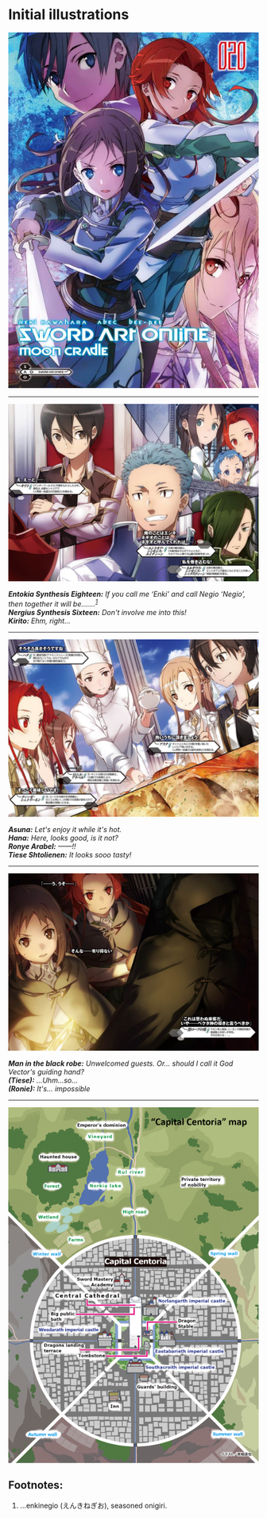 # Initial illustrations 

![Image](/Translate/Img/k001.jpg)

***

![Image](/Translate/Img/k002.jpg)

_**Entokia Synthesis Eighteen:** If you call me ‘Enki’ and call Negio ‘Negio’, then together it will be.......<sup><a href="#Prim1">1</a></sup>  
**Nergius Synthesis Sixteen:** Don't involve me into this!  
**Kirito:** Ehm, right..._ 

***

![Image](/Translate/Img/k003.jpg)

_**Asuna:** Let's enjoy it while it's hot.  
**Hana:** Here, looks good, is it not? <!--Boy I was off with the first version _facepalm_ I hope one day the time will come when I can read Japanese out-of context... maybe in ten years :( -->  
**Ronye Arabel:** ——!!  
**Tiese Shtolienen:** It looks sooo tasty!_ 

***

![Image](/Translate/Img/k004.jpg)

_**Man in the black robe:** Unwelcomed guests. Or... should I call it God Vector's guiding hand?  
**(Tiese):** ...Uhm...so...   
**(Ronie):** It's... impossible_  

***

![Image](/Translate/Img/k005_EN.png)

## Footnotes:

1. <a name="Prim1"></a>...enkinegio (えんきねぎお), seasoned onigiri.
